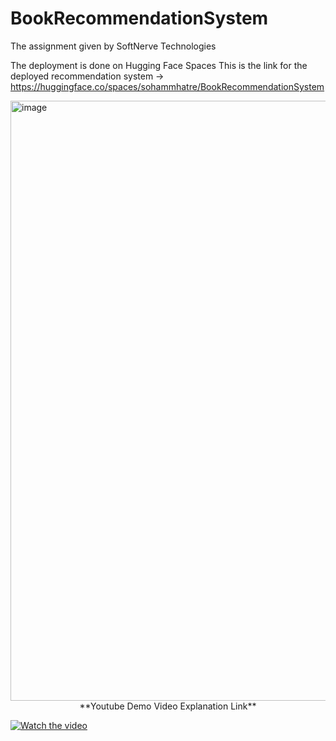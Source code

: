 # BookRecommendationSystem
The assignment given by SoftNerve Technologies

The deployment is done on Hugging Face Spaces 
This is the link for the deployed recommendation system -> https://huggingface.co/spaces/sohammhatre/BookRecommendationSystem

<img width="960" alt="image" src="https://github.com/Sohammhatre10/BookRecommendationSystem/assets/106436641/7dce2701-8bef-4d5d-bf55-875a1e7d377a">

<center>
    **Youtube Demo Video Explanation Link**
</center>

[![Watch the video](https://img.youtube.com/vi/88Hgm_HZAds/0.jpg)](https://www.youtube.com/watch?v=88Hgm_HZAds)


